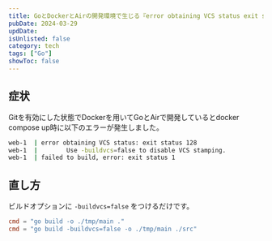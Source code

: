 ```yaml
---
title: GoとDockerとAirの開発環境で生じる『error obtaining VCS status exit status 128』エラーの対処法
pubDate: 2024-03-29
updDate:
isUnlisted: false
category: tech
tags: ["Go"]
showToc: false
---
```


## 症状

Gitを有効にした状態でDockerを用いてGoとAirで開発しているとdocker compose up時に以下のエラーが発生しました。  

```sh
web-1  | error obtaining VCS status: exit status 128
web-1  |        Use -buildvcs=false to disable VCS stamping.
web-1  | failed to build, error: exit status 1
```

## 直し方

ビルドオプションに `-buildvcs=false` をつけるだけです。  

```toml title=".air.toml" del={1} ins={2}
cmd = "go build -o ./tmp/main ."
cmd = "go build -buildvcs=false -o ./tmp/main ./src"
```
